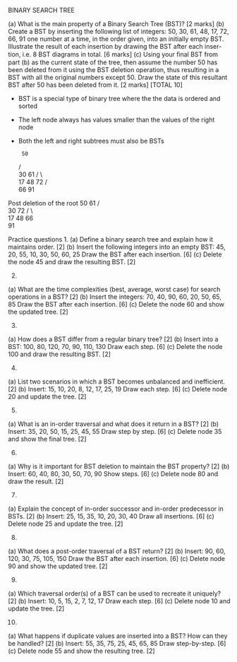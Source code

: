 BINARY SEARCH TREE

(a) What is the main property of a Binary Search Tree (BST)? [2 marks]
(b) Create a BST by inserting the following list of integers:
50, 30, 61, 48, 17, 72, 66, 91
one number at a time, in the order given, into an initially empty BST.
Illustrate the result of each insertion by drawing the BST after each inser-
tion, i.e. 8 BST diagrams in total. [6 marks]
(c) Using your ﬁnal BST from part (b) as the current state of the tree, then
assume the number 50 has been deleted from it using the BST deletion operation, thus resulting in a BST with all the original numbers except 50.
Draw the state of this resultant BST after 50 has been deleted from it. [2 marks]
[TOTAL 10]

- BST is a special type of binary tree where the the data is ordered and sorted
- The left node always has values smaller than the values of the right node
- Both the left and right subtrees must also be BSTs

       50
   /       \
 30        61
/  \         \
17 48         72
                / \
                66  91


Post deletion of the root 50
       61
   /       \
 30        72
/  \         \
17 48         66
               \
               91

Practice questions
1.
(a) Define a binary search tree and explain how it maintains order. [2]
(b) Insert the following integers into an empty BST:
45, 20, 55, 10, 30, 50, 60, 25
Draw the BST after each insertion. [6]
(c) Delete the node 45 and draw the resulting BST. [2]

2.
(a) What are the time complexities (best, average, worst case) for search operations in a BST? [2]
(b) Insert the integers:
70, 40, 90, 60, 20, 50, 65, 85
Draw the BST after each insertion. [6]
(c) Delete the node 60 and show the updated tree. [2]

3.
(a) How does a BST differ from a regular binary tree? [2]
(b) Insert into a BST:
100, 80, 120, 70, 90, 110, 130
Draw each step. [6]
(c) Delete the node 100 and draw the resulting BST. [2]

4.
(a) List two scenarios in which a BST becomes unbalanced and inefficient. [2]
(b) Insert:
15, 10, 20, 8, 12, 17, 25, 19
Draw each step. [6]
(c) Delete node 20 and update the tree. [2]

5.
(a) What is an in-order traversal and what does it return in a BST? [2]
(b) Insert:
35, 20, 50, 15, 25, 45, 55
Draw step by step. [6]
(c) Delete node 35 and show the final tree. [2]

6.
(a) Why is it important for BST deletion to maintain the BST property? [2]
(b) Insert:
60, 40, 80, 30, 50, 70, 90
Show steps. [6]
(c) Delete node 80 and draw the result. [2]

7.
(a) Explain the concept of in-order successor and in-order predecessor in BSTs. [2]
(b) Insert:
25, 15, 35, 10, 20, 30, 40
Draw all insertions. [6]
(c) Delete node 25 and update the tree. [2]

8.
(a) What does a post-order traversal of a BST return? [2]
(b) Insert:
90, 60, 120, 30, 75, 105, 150
Draw the BST after each insertion. [6]
(c) Delete node 90 and show the updated tree. [2]

9.
(a) Which traversal order(s) of a BST can be used to recreate it uniquely? [2]
(b) Insert:
10, 5, 15, 2, 7, 12, 17
Draw each step. [6]
(c) Delete node 10 and update the tree. [2]

10.
(a) What happens if duplicate values are inserted into a BST? How can they be handled? [2]
(b) Insert:
55, 35, 75, 25, 45, 65, 85
Draw step-by-step. [6]
(c) Delete node 55 and show the resulting tree. [2]